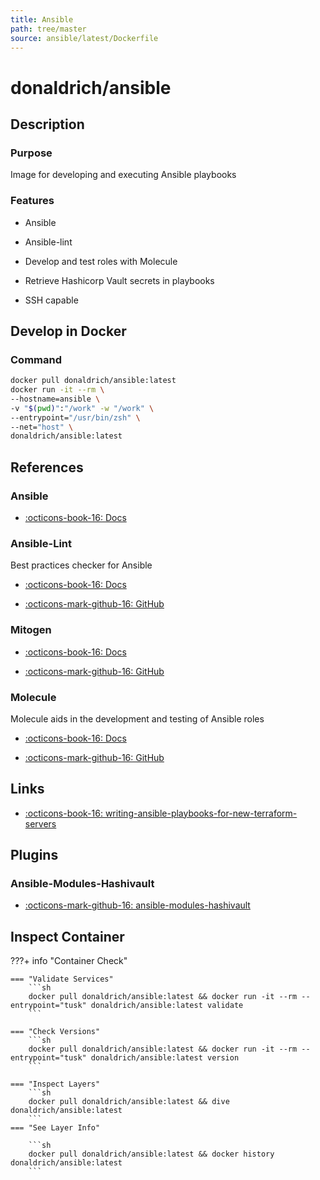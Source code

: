 ```yaml
---
title: Ansible
path: tree/master
source: ansible/latest/Dockerfile
---
```



# donaldrich/ansible

## Description

### Purpose

Image for developing and executing Ansible playbooks

### Features

* Ansible

* Ansible-lint

* Develop and test roles with Molecule

* Retrieve Hashicorp Vault secrets in playbooks

* SSH capable

## Develop in Docker

### Command

```sh
docker pull donaldrich/ansible:latest
docker run -it --rm \
--hostname=ansible \
-v "$(pwd)":"/work" -w "/work" \
--entrypoint="/usr/bin/zsh" \
--net="host" \
donaldrich/ansible:latest
```

## References

### Ansible

* [:octicons-book-16: Docs](https://docs.ansible.com/ansible/latest/index.html)

### Ansible-Lint

Best practices checker for Ansible

* [:octicons-book-16: Docs](https://ansible-lint.readthedocs.io)

* [:octicons-mark-github-16: GitHub](https://github.com/ansible/ansible-lint)

### Mitogen

* [:octicons-book-16: Docs](https://mitogen.networkgenomics.com/ansible_detailed.html)

* [:octicons-mark-github-16: GitHub](https://github.com/dw/mitogen)

### Molecule

Molecule aids in the development and testing of Ansible roles

* [:octicons-book-16: Docs](https://molecule.readthedocs.io)

* [:octicons-mark-github-16: GitHub](https://github.com/ansible-community/molecule)
## Links

* [:octicons-book-16: writing-ansible-playbooks-for-new-terraform-servers](https://victorops.com/blog/writing-ansible-playbooks-for-new-terraform-servers)

## Plugins

### Ansible-Modules-Hashivault

* [:octicons-mark-github-16: ansible-modules-hashivault](https://github.com/ansible-modules-hashivault)

## Inspect Container

???+ info "Container Check"

    === "Validate Services"
        ```sh
        docker pull donaldrich/ansible:latest && docker run -it --rm --entrypoint="tusk" donaldrich/ansible:latest validate
        ```

    === "Check Versions"
        ```sh
        docker pull donaldrich/ansible:latest && docker run -it --rm --entrypoint="tusk" donaldrich/ansible:latest version
        ```

    === "Inspect Layers"
        ```sh
        docker pull donaldrich/ansible:latest && dive donaldrich/ansible:latest
        ```
    === "See Layer Info"

        ```sh
        docker pull donaldrich/ansible:latest && docker history donaldrich/ansible:latest
        ```